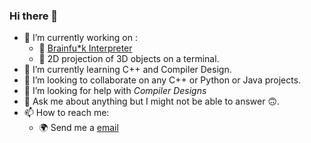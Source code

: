 ### Hi there 👋

<!--
**JonayedMohiuddin/JonayedMohiuddin** is a ✨ _special_ ✨ repository because its `README.md` (this file) appears on your GitHub profile.
Here are some ideas to get you started:
-->
- 🔭 I’m currently working on :
  - 🤪 [Brainfu*k Interpreter](https://github.com/JonayedMohiuddin/Brainf-ck.git)
  - 🍩 2D projection of 3D objects on a terminal.
- 🌱 I’m currently learning C++ and Compiler Design.
- 👯 I’m looking to collaborate on any C++ or Python or Java projects.
- 🤔 I’m looking for help with _Compiler Designs_
- 💬 Ask me about anything but I might not be able to answer 🙃.
- 📫 How to reach me: 
  - 🌍 Send me a [email](jonayedmohiuddin@gmail.com)
<!--
- 😄 Pronouns: ...
- ⚡ Fun fact: ...
-->
